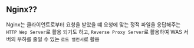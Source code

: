 ## Nginx??

Nginx는 클라이언트로부터 요청을 받았을 떄 요청에 맞는 정적 파일을 응답해주는 `HTTP Wep Server`로 활용 되기도 하고, `Reverse Proxy Server`로 활용하여 WAS 서버의 부하를 줄일 수 있는 `로드 밸런서`로 활용